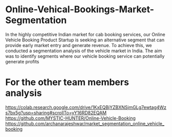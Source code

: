 # Online-Vehical-Bookings-Market-Segmentation

In the highly competitive Indian market for cab booking services, our Online Vehicle Booking 
Product Startup is seeking an alternative segment that can provide early market entry and generate 
revenue. To achieve this, we conducted a segmentation analysis of the vehicle market in India. The 
aim was to identify segments where our vehicle booking service can potentially generate profits

#  For the other team members analysis
https://colab.research.google.com/drive/1KxEQBjYZBXNSjmGLg7ewtag4Wzs7bx5g?usp=sharing#scrollTo=yY16RD82EQAM
https://github.com/MYSTIC-HUNTER/Online-Vehicle-Booking
https://github.com/archanarajeshwar/market_segmentation_online_vehicle_booking
